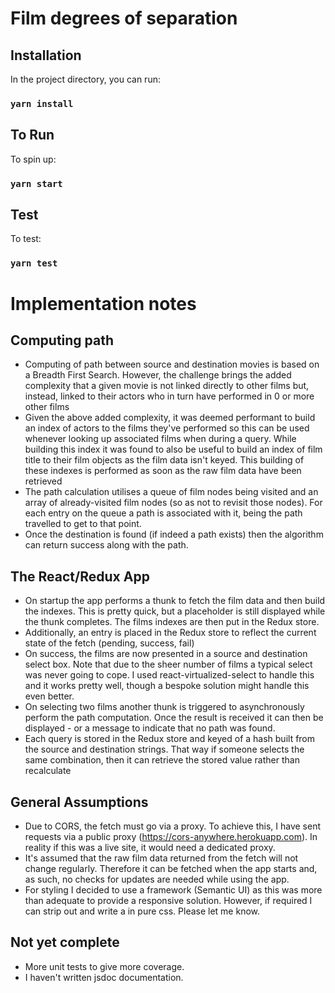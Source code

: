 # Film degrees of separation

## Installation

In the project directory, you can run:

### `yarn install`

## To Run

To spin up:

### `yarn start`

## Test

To test:

### `yarn test`

# Implementation notes

## Computing path

- Computing of path between source and destination movies is based on a Breadth First Search. However, the challenge brings the added complexity that a given movie is not linked directly to other films but, instead, linked to their actors who in turn have performed in 0 or more other films
- Given the above added complexity, it was deemed performant to build an index of actors to the films they've performed so this can be used whenever looking up associated films when during a query. While building this index it was found to also be useful to build an index of film title to their film objects as the film data isn't keyed. This building of these indexes is performed as soon as the raw film data have been retrieved
- The path calculation utilises a queue of film nodes being visited and an array of already-visited film nodes (so as not to revisit those nodes). For each entry on the queue a path is associated with it, being the path travelled to get to that point.
- Once the destination is found (if indeed a path exists) then the algorithm can return success along with the path.

## The React/Redux App

- On startup the app performs a thunk to fetch the film data and then build the indexes. This is pretty quick, but a placeholder is still displayed while the thunk completes. The films indexes are then put in the Redux store.
- Additionally, an entry is placed in the Redux store to reflect the current state of the fetch (pending, success, fail)
- On success, the films are now presented in a source and destination select box. Note that due to the sheer number of films a typical select was never going to cope. I used react-virtualized-select to handle this and it works pretty well, though a bespoke solution might handle this even better.
- On selecting two films another thunk is triggered to asynchronously perform the path computation. Once the result is received it can then be displayed - or a message to indicate that no path was found.
- Each query is stored in the Redux store and keyed of a hash built from the source and destination strings. That way if someone selects the same combination, then it can retrieve the stored value rather than recalculate

## General Assumptions

- Due to CORS, the fetch must go via a proxy. To achieve this, I have sent requests via a public proxy (https://cors-anywhere.herokuapp.com). In reality if this was a live site, it would need a dedicated proxy.
- It's assumed that the raw film data returned from the fetch will not change regularly. Therefore it can be fetched when the app starts and, as such, no checks for updates are needed while using the app.
- For styling I decided to use a framework (Semantic UI) as this was more than adequate to provide a responsive solution. However, if required I can strip out and write a in pure css. Please let me know.

## Not yet complete

- More unit tests to give more coverage.
- I haven't written jsdoc documentation.
